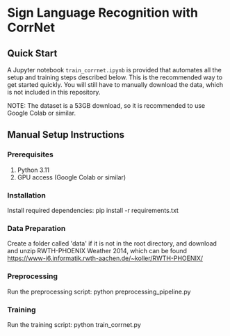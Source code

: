 # Sign Language Recognition with CorrNet

## Quick Start
A Jupyter notebook `train_corrnet.ipynb` is provided that automates all the setup and training steps described below. This is the recommended way to get started quickly. You will still have to manually download the data, which is not included in this repository. 

NOTE: The dataset is a 53GB download, so it is recommended to use Google Colab or similar.

## Manual Setup Instructions

### Prerequisites
1. Python 3.11
2. GPU access (Google Colab or similar)

### Installation
Install required dependencies: pip install -r requirements.txt
    
### Data Preparation
Create a folder called 'data' if it is not in the root directory, and download and unzip RWTH-PHOENIX Weather 2014, which can be found https://www-i6.informatik.rwth-aachen.de/~koller/RWTH-PHOENIX/

### Preprocessing
Run the preprocessing script: python preprocessing_pipeline.py

### Training 
Run the training script: python train_corrnet.py



